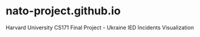 # nato-project.github.io
Harvard University CS171 Final Project - Ukraine IED Incidents Visualization 
